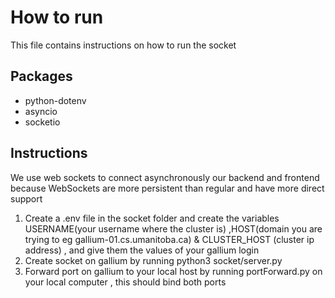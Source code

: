 # How to run
This file contains instructions on how to run the socket

## Packages
- python-dotenv
- asyncio
- socketio

## Instructions
We use web sockets to connect asynchronously our backend and frontend because WebSockets are more persistent than regular and have more direct support 
1. Create a .env file in the socket folder and create the variables USERNAME(your username where the cluster is) ,HOST(domain you are trying to eg gallium-01.cs.umanitoba.ca) & CLUSTER_HOST (cluster ip address) , and give them the values of your gallium login
2. Create socket on gallium by running python3 socket/server.py 
3. Forward port on gallium to your local host by running portForward.py on your local computer , this should bind both ports



